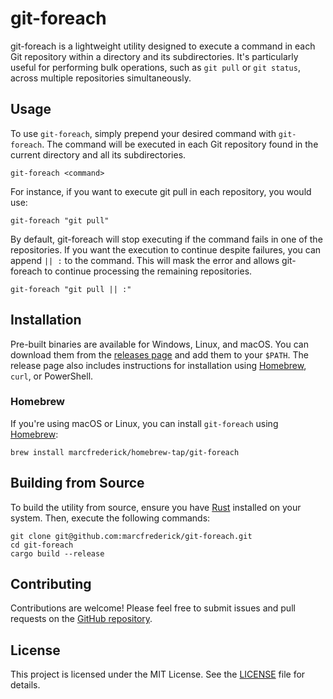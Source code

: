 # git-foreach

git-foreach is a lightweight utility designed to execute a command in each Git repository within a directory and its
subdirectories. It's particularly useful for performing bulk operations, such as `git pull` or `git status`, across
multiple repositories simultaneously.

## Usage

To use `git-foreach`, simply prepend your desired command with `git-foreach`. The command will be executed in each Git
repository found in the current directory and all its subdirectories.

```shell
git-foreach <command>
```

For instance, if you want to execute git pull in each repository, you would use:

```shell
git-foreach "git pull"
```

By default, git-foreach will stop executing if the command fails in one of the repositories. If you want the execution
to continue despite failures, you can append `|| :` to the command. This will mask the error and allows git-foreach to
continue processing the remaining repositories.

```shell
git-foreach "git pull || :"
```

## Installation

Pre-built binaries are available for Windows, Linux, and macOS. You can download them from
the [releases page](https://github.com/marcfrederick/git-foreach/releases) and add them to your `$PATH`. The release
page also includes instructions for installation using [Homebrew](https://brew.sh), `curl`, or PowerShell.

### Homebrew

If you're using macOS or Linux, you can install `git-foreach` using [Homebrew](https://brew.sh):

```shell
brew install marcfrederick/homebrew-tap/git-foreach
```

## Building from Source

To build the utility from source, ensure you have [Rust](https://www.rust-lang.org) installed on your system. Then,
execute the following commands:

```shell
git clone git@github.com:marcfrederick/git-foreach.git
cd git-foreach
cargo build --release
```

## Contributing

Contributions are welcome! Please feel free to submit issues and pull requests on
the [GitHub repository](https://github.com/marcfrederick/git-foreach).

## License

This project is licensed under the MIT License. See
the [LICENSE](https://github.com/marcfrederick/git-foreach/blob/main/LICENSE) file for details.
